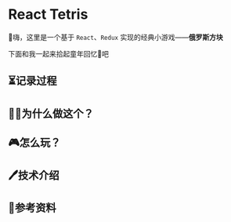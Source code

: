 # React Tetris

👋嗨，这里是一个基于 `React`、`Redux` 实现的经典小游戏——**俄罗斯方块**

下面和我一起来拾起童年回忆🤔吧

## ⏳记录过程

## 👨‍💻为什么做这个？

## 🎮怎么玩？

## 🖊技术介绍

## 📖参考资料